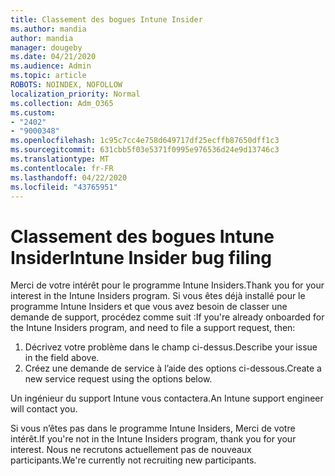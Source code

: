 ```yaml
---
title: Classement des bogues Intune Insider
ms.author: mandia
author: mandia
manager: dougeby
ms.date: 04/21/2020
ms.audience: Admin
ms.topic: article
ROBOTS: NOINDEX, NOFOLLOW
localization_priority: Normal
ms.collection: Adm_O365
ms.custom:
- "2402"
- "9000348"
ms.openlocfilehash: 1c95c7cc4e758d649717df25ecffb87650dff1c3
ms.sourcegitcommit: 631cbb5f03e5371f0995e976536d24e9d13746c3
ms.translationtype: MT
ms.contentlocale: fr-FR
ms.lasthandoff: 04/22/2020
ms.locfileid: "43765951"
---
```

# <a name="intune-insider-bug-filing"></a><span data-ttu-id="b97c2-102">Classement des bogues Intune Insider</span><span class="sxs-lookup"><span data-stu-id="b97c2-102">Intune Insider bug filing</span></span>

<span data-ttu-id="b97c2-103">Merci de votre intérêt pour le programme Intune Insiders.</span><span class="sxs-lookup"><span data-stu-id="b97c2-103">Thank you for your interest in the Intune Insiders program.</span></span> <span data-ttu-id="b97c2-104">Si vous êtes déjà installé pour le programme Intune Insiders et que vous avez besoin de classer une demande de support, procédez comme suit :</span><span class="sxs-lookup"><span data-stu-id="b97c2-104">If you're already onboarded for the Intune Insiders program, and need to file a support request, then:</span></span>

1. <span data-ttu-id="b97c2-105">Décrivez votre problème dans le champ ci-dessus.</span><span class="sxs-lookup"><span data-stu-id="b97c2-105">Describe your issue in the field above.</span></span>
2. <span data-ttu-id="b97c2-106">Créez une demande de service à l’aide des options ci-dessous.</span><span class="sxs-lookup"><span data-stu-id="b97c2-106">Create a new service request using the options below.</span></span>

<span data-ttu-id="b97c2-107">Un ingénieur du support Intune vous contactera.</span><span class="sxs-lookup"><span data-stu-id="b97c2-107">An Intune support engineer will contact you.</span></span>

<span data-ttu-id="b97c2-108">Si vous n’êtes pas dans le programme Intune Insiders, Merci de votre intérêt.</span><span class="sxs-lookup"><span data-stu-id="b97c2-108">If you're not in the Intune Insiders program, thank you for your interest.</span></span> <span data-ttu-id="b97c2-109">Nous ne recrutons actuellement pas de nouveaux participants.</span><span class="sxs-lookup"><span data-stu-id="b97c2-109">We're currently not recruiting new participants.</span></span>
